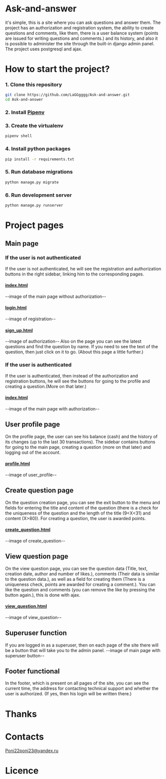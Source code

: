 # Ask-and-answer

it's simple, this is a site where you can ask questions and answer them. 
The project has an authorization and registration system, 
the ability to create questions and comments, like them, 
there is a user balance system (points are issued for writing questions and comments.) 
and its history, and also it is possible to administer the site through the built-in 
django admin panel. The project uses postgresql and ajax.

# How to start the project?

### 1. Clone this repository

```bash
git clone https://github.com/LaGGgggg/Ask-and-answer.git
cd Ask-and-answer
```
### 2. Install [Pipenv](https://pipenv.pypa.io/en/latest/)

### 3. Create the virtualenv

```bash
pipenv shell
```

### 4. Install python packages

```bash
pip install -r requirements.txt
```

### 5. Run database migrations

```bash
python manage.py migrate
```

### 6. Run development server

```bash
python manage.py runserver
```
# Project pages

## Main page

### If the user is not authenticated
If the user is not authenticated, he will see the registration and authorization buttons in the right sidebar,
linking him to the corresponding pages.
#### [index.html](templates/home_page_app/index.html)
--image of the main page without authorization--
#### [login.html](templates/registration/login.html)
--image of registration--
#### [sign_up.html](templates/registration/sign_up.html)
--image of authorization--
Also on the page you can see the latest questions and find the question by name.
If you need to see the text of the question, then just click on it to go.
(About this page a little further.)
### If the user is authenticated
If the user is authenticated, then instead of the authorization and registration buttons,
he will see the buttons for going to the profile and creating a question.(More on that later.)
#### [index.html](templates/home_page_app/index.html)
--image of the main page with authorization--

## User profile page

On the profile page, the user can see his balance (cash) and the history of its changes
(up to the last 30 transactions). The sidebar contains buttons for going to the main page,
creating a question (more on that later) and logging out of the account.
#### [profile.html](templates/accounts_app/user_profile.html)
--image of user_profile--

## Create question page

On the question creation page, you can see the exit button to the menu and fields for entering
the title and content of the question (there is a check for the uniqueness of the question and 
the length of the title (9<X<31) and content (X>80)). For creating a question, the user is awarded points.
#### [create_question.html](templates/home_page_app/create_question.html)
--image of create_question--

## View question page

On the view question page, you can see the question data (Title, text, creation date, author and number of likes.),
comments (Their data is similar to the question data.), as well as a field for creating them
(There is a uniqueness check, points are awarded for creating a comment.).
You can like the question and comments (you can remove the like by pressing the button again.), this is done with ajax.
#### [view_question.html](templates/home_page_app/view_question.html)
--image of view_question--

## Superuser function

If you are logged in as a superuser, then on each page of the site there will be a button 
that will take you to the admin panel.
--image of main page with superuser button--

## Footer functional

In the footer, which is present on all pages of the site, you can see the current time,
the address for contacting technical support and whether the user is authorized.
(If yes, then his login will be written there.)

# Thanks



# Contacts

Poni22poni23@yandex.ru

# Licence


